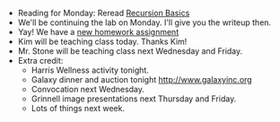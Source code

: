 * Reading for Monday: Reread [Recursion Basics](../readings/recursion-basics-reading.html)
* We'll be continuing the lab on Monday.  I'll give you the writeup then.
* Yay!  We have a [new homework assignment](../assignments/assignment.06.html)
* Kim will be teaching class today.  Thanks Kim!
* Mr. Stone will be teaching class next Wednesday and Friday.
* Extra credit: 
    * Harris Wellness activity tonight.
    * Galaxy dinner and auction tonight
      <http://www.galaxyinc.org>
    * Convocation next Wednesday.
    * Grinnell image presentations next Thursday and Friday.
    * Lots of things next week.

